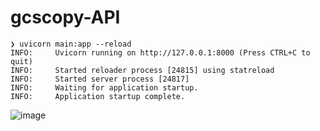 # gcscopy-API

```
❯ uvicorn main:app --reload
INFO:     Uvicorn running on http://127.0.0.1:8000 (Press CTRL+C to quit)
INFO:     Started reloader process [24815] using statreload
INFO:     Started server process [24817]
INFO:     Waiting for application startup.
INFO:     Application startup complete.

```

![image](https://user-images.githubusercontent.com/5571330/121816689-f2fef580-cc74-11eb-9822-b8bc92af0a58.png)

